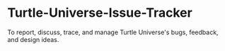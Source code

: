 # Turtle-Universe-Issue-Tracker
To report, discuss, trace, and manage Turtle Universe's bugs, feedback, and design ideas.
